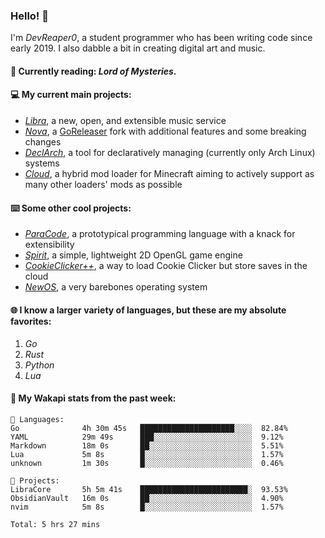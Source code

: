 ### Hello! 👋

I'm _DevReaper0_, a student programmer who has been writing code since early 2019. I also dabble a bit in creating digital art and music.

#### 📖 Currently reading: *Lord of Mysteries*.

#### 💻 My current main projects:

-   _[Libra](https://github.com/LibraMusic)_, a new, open, and extensible music service
-   _[Nova](https://github.com/LibraMusic/Nova)_, a [GoReleaser](https://github.com/goreleaser/goreleaser) fork with additional features and some breaking changes
-   _[DeclArch](https://github.com/DevReaper0/declarch)_, a tool for declaratively managing (currently only Arch Linux) systems
-   _[Cloud](https://github.com/CloudLoaderMC/CloudLoader)_, a hybrid mod loader for Minecraft aiming to actively support as many other loaders' mods as possible

#### ⌨️ Some other cool projects:

-   _[ParaCode](https://github.com/ParaCodeLang/ParaCode)_, a prototypical programming language with a knack for extensibility
-   _[Spirit](https://gitlab.com/DevReaper0/SpiritEngine)_, a simple, lightweight 2D OpenGL game engine
-   _[CookieClicker++](https://github.com/DevReaper0/CookieClickerPlusPlus)_, a way to load Cookie Clicker but store saves in the cloud
-   _[NewOS](https://github.com/DevReaper0/NewOS)_, a very barebones operating system

#### 🌐 I know a larger variety of languages, but these are my absolute favorites:

1. _Go_
2. _Rust_
3. _Python_
4. _Lua_

#### 📡 My Wakapi stats from the past week:

```text
💾 Languages:
Go              4h 30m 45s   █████████████████████░░░░  82.84%
YAML            29m 49s      ███░░░░░░░░░░░░░░░░░░░░░░  9.12%
Markdown        18m 0s       ██░░░░░░░░░░░░░░░░░░░░░░░  5.51%
Lua             5m 8s        █░░░░░░░░░░░░░░░░░░░░░░░░  1.57%
unknown         1m 30s       █░░░░░░░░░░░░░░░░░░░░░░░░  0.46%

💼 Projects:
LibraCore       5h 5m 41s    ████████████████████████░  93.53%
ObsidianVault   16m 0s       ██░░░░░░░░░░░░░░░░░░░░░░░  4.90%
nvim            5m 8s        █░░░░░░░░░░░░░░░░░░░░░░░░  1.57%

Total: 5 hrs 27 mins
```
